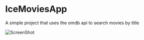 # IceMoviesApp
A simple project that uses the omdb api to search movies by title

![ScreenShot](https://github.com/maylcf/IceMoviesApp/blob/master/IceMovies.gif)
